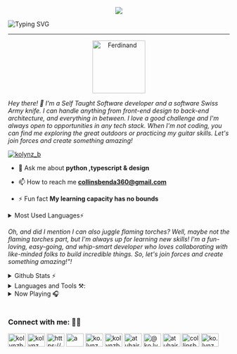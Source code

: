 <p align="center">
<img src="https://github-widgetbox.vercel.app/api/profile?username=kolynzb&data=followers,repositories,stars,commits&theme=nautilus">
</p>

![Typing SVG](https://readme-typing-svg.herokuapp.com?font=Fira+Code&weight=200&size=25&pause=3000&color=FFFFFF&center=true&width=435&lines=Hi+%F0%9F%91%8B%2C+I'm+Atuhaire+Collins+Benda)

<hr />

<figure style="display: flex; align-items:center; justify-content:center; width:100%; margin: 0 auto;"  align="center">
<img src="https://user-images.githubusercontent.com/45392987/219710714-ae326402-abb6-49b5-9db0-09a1f4c521a5.gif" alt="Ferdinand" width="120"  />
</figure>

<p align="left"><i>Hey there! 👋 I'm a Self Taught Software developer and a software Swiss Army knife. I can handle anything from front-end design to back-end architecture, and everything in between. I love a good challenge and I'm always open to opportunities in any tech stack. When I'm not coding, you can find me exploring the great outdoors or practicing my guitar skills. Let's join forces and create something amazing!</i></p>

<p align="left"> <a href="https://twitter.com/kolynz_b" target="blank"><img src="https://img.shields.io/twitter/follow/kolynz_b?logo=twitter&style=for-the-badge" alt="kolynz_b" /></a> </p>

- 💬 Ask me about **python ,typescript & design**

- 📫 How to reach me **collinsbenda360@gmail.com**

- ⚡ Fun fact **My learning capacity has no bounds**

<details>
  <summary>Most Used Languages⚡</summary>
  
<img src="https://github-readme-stats.vercel.app/api/top-langs/?username=kolynzb&layout=compact&theme=gotham&hide=jupyter%20notebook,c,scss&langs_count=10%22%20width=%22250%22%20alt=%22Python%22%20style=%22vertical-align:top;%20margin:4px;%20width:100%%22">
</details>

<p align="left"><i>
Oh, and did I mention I can also juggle flaming torches? Well, maybe not the flaming torches part, but I'm always up for learning new skills!
I'm a fun-loving, easy-going, and whip-smart developer who loves collaborating with like-minded folks to build incredible things. So, let's join forces and create something amazing!"!
</i>
</p>

<details>
  <summary>Github Stats ⚡</summary>
  
| ![Kolynzb github stats](https://github-readme-stats.vercel.app/api?username=kolynzb&show_icons=true&theme=github_dark)              | ![Kolynzb GitHub Streak](https://github-readme-streak-stats.herokuapp.com/?user=kolynzb&theme=github_dark)                                                                                                          |
| ----------------------------------------------------------------------------------------------------------------------------------- | ------------------------------------------------------------------------------------------------------------------------------------------------------------------------------------------------------------------- |
| ![Top Langs](https://github-readme-stats.vercel.app/api/top-langs/?username=kolynzb&langs_count=8&theme=github_dark&layout=compact) | ![Github Stars](https://github-readme-stats.vercel.app/api?username=kolynzb&show_icons=true&locale=en&count_private=true&hide_rank=true&custom_title=My%20GitHub%20Stats&disable_animations=true&theme=github_dark) |
| ![](https://github-profile-summary-cards.vercel.app/api/cards/repos-per-language?username=kolynzb&theme=github_dark)                | ![](https://github-profile-summary-cards.vercel.app/api/cards/most-commit-language?username=kolynzb&theme=github_dark)                                                                                          |

![](http://github-profile-summary-cards.vercel.app/api/cards/profile-details?username=kolynzb&theme=github_dark)

</details>

<details>
  <summary>Languages and Tools ⚒️:</summary>
  
[![My Skills](https://skillicons.dev/icons?i=git,html,css,sass,tailwind,java,ts,nodejs,django,aws,azure,nextjs,pug,react,vue,flutter,ableton,bash,firebase,ai,py,ps,md,jest,mongodb,postgres,redis,rust,threejs,postman,figma&perline=12)](https://skillicons.dev)
  
</details>

<details>
  <summary>Now Playing 🎧</summary>
  
[![spotify-github-profile](https://spotify-github-profile.vercel.app/api/view?uid=31z332qz23yt5ma5twvztrjvztgu&cover_image=true&theme=novatorem&show_offline=false&background_color=121212&interchange=false&bar_color=53b14f&bar_color_cover=false)]()
  
</details>

<br/>
<h3>Connect with me: ✌🏿</h3>
  
<p align="left">
<a href="https://dev.to/kolynzb" target="blank"><img align="center" src="https://raw.githubusercontent.com/rahuldkjain/github-profile-readme-generator/master/src/images/icons/Social/devto.svg" alt="kolynzb" height="30" width="40" /></a>
<a href="https://twitter.com/kolynz_b" target="blank"><img align="center" src="https://raw.githubusercontent.com/rahuldkjain/github-profile-readme-generator/master/src/images/icons/Social/twitter.svg" alt="kolynz_b" height="30" width="40" /></a>
<a href="https://www.linkedin.com/in/atuhairecollins/" target="blank"><img align="center" src="https://raw.githubusercontent.com/rahuldkjain/github-profile-readme-generator/master/src/images/icons/Social/linked-in-alt.svg" alt="https://www.linkedin.com/in/atuhaire-collins-71a458218/" height="30" width="40" /></a>
<a href="https://fb.com/a" target="blank"><img align="center" src="https://raw.githubusercontent.com/rahuldkjain/github-profile-readme-generator/master/src/images/icons/Social/facebook.svg" alt="a" height="30" width="40" /></a>
<a href="https://instagram.com/ko.lynz_b" target="blank"><img align="center" src="https://raw.githubusercontent.com/rahuldkjain/github-profile-readme-generator/master/src/images/icons/Social/instagram.svg" alt="ko.lynz_b" height="30" width="40" /></a>
<a href="https://dribbble.com/kolynzb" target="blank"><img align="center" src="https://raw.githubusercontent.com/rahuldkjain/github-profile-readme-generator/master/src/images/icons/Social/dribbble.svg" alt="kolynzb" height="30" width="40" /></a>
<a href="https://www.behance.net/atuhairecollins" target="blank"><img align="center" src="https://raw.githubusercontent.com/rahuldkjain/github-profile-readme-generator/master/src/images/icons/Social/behance.svg" alt="atuhairecollins" height="30" width="40" /></a>
<a href="https://medium.com/@ko.lynzb" target="blank"><img align="center" src="https://raw.githubusercontent.com/rahuldkjain/github-profile-readme-generator/master/src/images/icons/Social/medium.svg" alt="@ko.lynzb" height="30" width="40" /></a>
<a href="https://www.youtube.com/c/atuhaire collins" target="blank"><img align="center" src="https://raw.githubusercontent.com/rahuldkjain/github-profile-readme-generator/master/src/images/icons/Social/youtube.svg" alt="atuhaire collins" height="30" width="40" /></a>
<a href="https://www.hackerrank.com/collinsbenda360" target="blank"><img align="center" src="https://raw.githubusercontent.com/rahuldkjain/github-profile-readme-generator/master/src/images/icons/Social/hackerrank.svg" alt="collinsbenda360" height="30" width="40" /></a>
<a href="https://discord.gg/ko.lynz_b#3910" target="blank"><img align="center" src="https://raw.githubusercontent.com/rahuldkjain/github-profile-readme-generator/master/src/images/icons/Social/discord.svg" alt="ko.lynz_b#3910" height="30" width="40" /></a>
</p>
